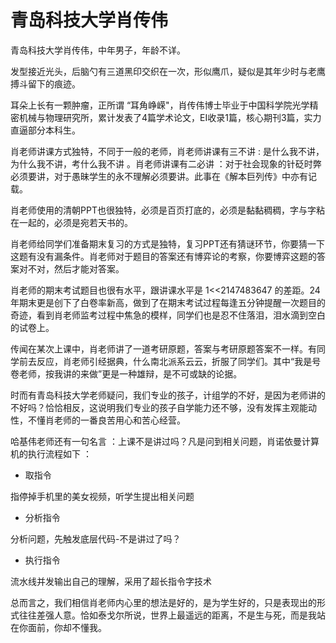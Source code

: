 # 青岛科技大学肖传伟

青岛科技大学肖传伟，中年男子，年龄不详。

发型接近光头，后脑勺有三道黑印交织在一次，形似鹰爪，疑似是其年少时与老鹰搏斗留下的痕迹。

耳朵上长有一颗肿瘤，正所谓 “耳角峥嵘"，肖传伟博士毕业于中国科学院光学精密机械与物理研究所，累计发表了4篇学术论文，EI收录1篇，核心期刊3篇，实力直逼部分本科生。

肖老师讲课方式独特，不同于一般的老师，肖老师讲课有三不讲 : 是什么我不讲，为什么我不讲，考什么我不讲 。肖老师讲课有二必讲 ：对于社会现象的针砭时弊必须要讲，对于愚昧学生的永不理解必须要讲。此事在《解本巨列传》中亦有记载。

肖老师使用的清朝PPT也很独特，必须是百页打底的，必须是黏黏稠稠，字与字粘在一起的，必须是宛若天书的。

肖老师给同学们准备期末复习的方式是独特，复习PPT还有猜谜环节，你要猜一下这题有没有漏条件。肖老师对于题目的答案还有博弈论的考察，你要博弈这题的答案对不对，然后才能对答案。

肖老师的期末考试题目也很有水平，跟讲课水平是 1<<2147483647 的差距。24年期末更是创下了白卷率新高，做到了在期末考试过程每逢五分钟提醒一次题目的奇迹，看到肖老师监考过程中焦急的模样，同学们也是忍不住落泪，泪水滴到空白的试卷上。

传闻在某次上课中，肖老师讲了一道考研原题，答案与考研原题答案不一样。有同学前去反应，肖老师引经据典，什么南北派系云云，折服了同学们。其中“我是号卷老师，按我讲的来做”更是一种雄辩，是不可或缺的论据。

时而有青岛科技大学老师疑问，我们专业的孩子，计组学的不好，是因为老师讲的不好吗？恰恰相反，这说明我们专业的孩子自学能力还不够，没有发挥主观能动性，不懂肖老师的一番良苦用心和苦心经营。

哈基伟老师还有一句名言 ：上课不是讲过吗？凡是问到相关问题，肖诺依曼计算机的执行流程如下 ：

- 取指令

指停掉手机里的美女视频，听学生提出相关问题

- 分析指令

分析问题，先触发底层代码-不是讲过了吗？

- 执行指令

流水线并发输出自己的理解，采用了超长指令字技术

总而言之，我们相信肖老师内心里的想法是好的，是为学生好的，只是表现出的形式往往差强人意。恰如泰戈尔所说，世界上最遥远的距离，不是生与死，而是我站在你面前，你却不懂我。